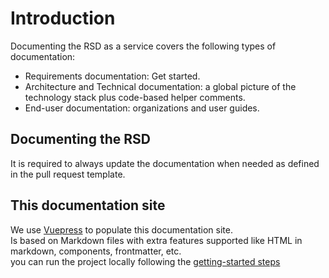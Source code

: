 <!--
SPDX-FileCopyrightText: 2022 Jesús García Gonzalez (Netherlands eScience Center) <j.g.gonzalez@esciencecenter.nl>
SPDX-FileCopyrightText: 2022 Netherlands eScience Center

SPDX-License-Identifier: CC-BY-4.0
-->

# Introduction

Documenting the RSD as a service covers the following types of documentation:

*   Requirements documentation: Get started.
*   Architecture and Technical documentation: a global picture of the technology stack plus code-based helper comments.
*   End-user documentation: organizations and user guides.

## Documenting the RSD

It is required to always update the documentation when needed as defined in the pull request template.

## This documentation site

We use [Vuepress](https://v2.vuepress.vuejs.org/) to populate this documentation site.  
Is based on Markdown files with extra features supported like HTML in markdown, components, frontmatter, etc.  
you can run the project locally following the [getting-started steps](/getting-started.html#documentation-site)
